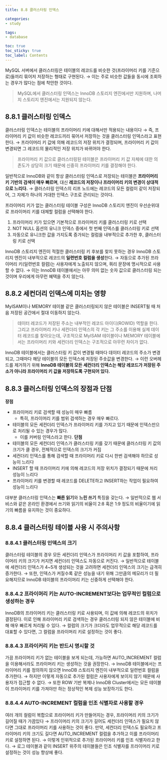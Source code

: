```yaml
---
title: 8.8 클러스터링 인덱스

categories:
- study

tags:
- database

toc: true
toc_sticky: true
toc_label: Contents
---
```


MySQL 서버에서 클러스터링은 테이블의 레코드를 비슷한 것(프라이머리 키를 기준으로)들끼리 묶어저 저장하는 형태로 구현된다.
→ 이는 주로 비슷한 값들을 동시에 조회하는 경우가 많다는 점에 착안한 것이다.
> MySQL에서 클러스터링 인덱스는 InnoDB 스토리지 엔진에서만 지원하며, 나머지 스토리지 엔진에서는 지원되지 않는다.

## 8.8.1 클러스터링 인덱스
클러스터링 인덱스는 테이블의 프라이머리 키에 대해서만 적용되는 내용이다
→ 즉, 프라이머리 키 값이 비슷한 레코드끼리 묶어서 저장하는 것을 클러스터링 인덱스라고 표현한다.
→ 프라이머리 키 값에 의해 레코드의 저장 위치가 결정되며, 프라이머리 키 값이 변경되면 그 레코드의 물리적인 저장 위치가 바뀌어야 한다.
> 프라이머리 키 값으로 클러스터링된 테이블은 프라이머리 키 값 자체에 대한 의존도가 상당히 크기 때문에 신중히 프라이머리 키를 결정해야 한다.

일반적으로 InnoDB와 같이 항상 클러스터링 인덱스로 저장되는 테이블은 **프라이머리 키 기반의 검색이 매우 빠르며**, 대신 **레코드의 저장이나 프라이머리 키의 변경이 상대적으로 느리다.**
→ 클러스터링 인덱스의 리프 노드에는 레코드의 모든 컬럼이 같이 저장되어, 그 자체가 하나의 거대한 인덱스 구조로 관리되는 것이다.

프라이머리 키가 없는 클러스터링 테이블 구성은 InnoDB 스토리지 엔진이 우선순위대로 프라이머리 키를 대체할 컬럼을 선택해야 한다.
1. 프라이머리 키가 있으면 기본적으로 프라이머리 키를 클러스터링 키로 선택
2. NOT NULL 옵션의 유니크 인덱스 중에서 첫 번째 인덱스를 클러스터링 키로 선택
3. 자동으로 유니크한 값을 가지도록 증가되는 컬럼을 내부적으로 추가한 후, 클러스터링 키로 선택

InnoDB 스토리지 엔진이 적절한 클러스터링 키 후보를 찾지 못하는 경우 InnoDB 스토리지 엔진이 내부적으로 레코드의 **일련번호 컬럼을 생성**한다.
→ 자동으로 추가된 프라이머리 키(일련번호 컬럼)는 사용자에게 노출되지 않으며, 쿼리 문장에 명시적으로 사용할 수 없다.
→ 이는 InnoDB 테이블에서는 아무 의미 없는 숫자 값으로 클러스터링 되는 것이며 우리에게 아무런 혜택을 주지 않는다.

## 8.8.2 세컨더리 인덱스에 미치는 영향
MyISAM이나 MEMORY 테이블 같은 클러스터링되지 않은 테이블은 INSERT될 때 처음 저장된 공간에서 절대 이동하지 않는다.
> 데이터 레코드가 저장된 주소는 내부적인 레코드 아이디(ROWID) 역할을 한다. 그리고 프라이머리 키나 세컨더리 인덱스의 각 키는 그 주소를 이용해 실제 데이터 레코드를 찾아오는데, 구조적으로 MyISAM 테이블이나 MEMORY 테이블에서는 프라이머리 키와 세컨더리 인덱스는 구조적으로 아무런 차이가 없다.

InnoDB 테이블에서는 클러스터링 키 값이 변경될 때마다 데이터 레코드의 주소가 변경되고, 그때마다 해당 테이블의 모든 인덱스에 저장된 주솟값을 변경한다.
→ 이런 오버헤드를 제거하기 위해 **InnoDB 테이블의 모든 세컨더리 인덱스는 해당 레코드가 저장된 주소가 아니라 프라이머리 키 값을 저장하도록 구현되어 있다.**

## 8.8.3 클러스터링 인덱스의 장점과 단점
**장점**
- 프라이머리 키로 검색할 때 성능이 매우 빠름
	- 특히, 프라이머리 키를 범위 검색하는 경우 매우 빠르다.
- 테이블의 모든 세컨더리 인덱스가 프라이머리 키를 가지고 있기 때문에 인덱스만으로 처리될 수 있는 경우가 많다.
	- 이를 커버링 인덱스라고 한다.
**단점**
- 테이블의 모든 세컨더리 인덱스가 클러스터링 키를 갖기 때문에 클러스터링 키 값의 크기가 클 경우, 전체적으로 인덱스의 크기가 커짐
- 세컨더리 인덱스를 통해 검색할 때 프라이머리 키로 다시 한번 검색해야 하므로 성능이 느리다
- INSERT 할 때 프라이머리 키에 의해 레코드의 저장 위치가 결정되기 때문에 처리 성능이 느리다
- 프라이머리 키를 변경할 때 레코드를 DELETE하고 INSERT하는 작업이 필요하여 성능이 느리다

대부분 클러스터링 인덱스는 **빠른 읽기**와 **느린 쓰기** 특징을 갖는다.
→ 일반적으로 웹 서비스와 같은 온라인 환경에서 쓰기와 읽기의 비율이 2:8 혹은 1:9 정도의 비율이기에 읽기의 빠름을 유지하는 것이 중요하다.

## 8.8.4  클러스터링 테이블 사용 시 주의사항

### 8.8.4.1 클러스터링 인덱스의 크기
클러스터링 테이블의 경우 모든 세컨더리 인덱스가 프라이머리 키 값을 포함하여, 프라이머리 키의 크기가 커지면 세컨더리 인덱스도 자동으로 커진다.
→ 일반적으로 테이블에 세컨더리 인덱스가 4~5개 생성되는 것을 고려하면 세컨더리 인덱스의 크기는 급격히 증가한다.
→ 또한, 인덱스가 커질수록 같은 성능을 내기 위해 그만큼의 메모리가 더 필요해지므로 InnoDB 테이블의 프라이머리 키는 신중하게 선택해야 한다.

### 8.8.4.2 프라이머리 키는 AUTO-INCREMENT보다는 업무적인 컬럼으로 생성하는 경우
InnoDB의 프라이머리 키는 클러스터링 키로 사용되며, 이 값에 의해 레코드의 위치가 결정된다. 이로 인해 프라이머리 키로 검색하는 경우 클러스터링 되지 않은 테이블에 비해 매우 빠르게 처리될 수 있다.
→ 컬럼의 크기가 크더라도 업무적으로 해당 레코드를 대표할 수 있다면, 그 컬럼을 프라이머리 키로 설정하는 것이 좋다.

### 8.8.4.3 프라이커리 키는 반드시 명시할 것
가끔 프라이머리 키가 없는 테이블을 보게 되는데, 가능하면 AUTO_INCREMENT 컬럼을 이용해서라도 프라이머리 키는 생성하는 것을 권장한다.
→ InnoDB 테이블에서는 프라이머리 키를 정의하지 않으면 InnoDB 스토리지 엔진이 내부적으로 일련번호 컬럼을 추가한다.
→ 하지만 이렇게 자동으로 추가된 컬럼은 사용자에게 보이지 않기 때문에 사용자가 접근할 수 없다.
→ 또한 ROW 기반 복제나 InnoDB Cluster에서는 모든 테이블이 프라이머리 키를 가져야만 하는 정상적인 복제 성능 보장하기도 한다.

### 8.8.4.4 AUTO-INCREMENT 컬럼을 인조 식별자로 사용할 경우
여러 개의 컬럼이 복합으로 프라이머리 키가 만들어지는 경우, 프라이머리 키의 크기가 길어질 때가 가끔있다
→ 프라이머리 키의 크기가 길어도 세컨더리 인덱스가 필요치 않다면 그대로 프라이머리 키를 사용하는 것이 좋다.
만약, 세컨더리 인덱스도 필요하고 프라이머리 키의 크기도 길다면 AUTO_INCREMENT 컬럼을 추가하고 이를 프라이머리 키로 설정하면 된다. 
→ 이렇게 인위적으로 추가된 프라이머리 키를 인조 식별자라고 한다.
→ 로그 테이블과 같이 INSERT 위주의 테이블들은 인조 식별자를 프라이머리 키로 설정하는 것이 성능 향상에 좋다.